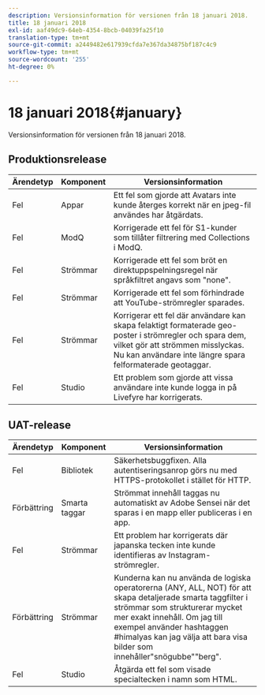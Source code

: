 ```yaml
---
description: Versionsinformation för versionen från 18 januari 2018.
title: 18 januari 2018
exl-id: aaf49dc9-64eb-4354-8bcb-04039fa25f10
translation-type: tm+mt
source-git-commit: a2449482e617939cfda7e367da34875bf187c4c9
workflow-type: tm+mt
source-wordcount: '255'
ht-degree: 0%

---
```


# 18 januari 2018{#january}

Versionsinformation för versionen från 18 januari 2018.

## Produktionsrelease

| **Ärendetyp** | **Komponent** | **Versionsinformation** |
|---|---|---|
| Fel | Appar | Ett fel som gjorde att Avatars inte kunde återges korrekt när en jpeg-fil användes har åtgärdats. |
| Fel | ModQ | Korrigerade ett fel för S1-kunder som tillåter filtrering med Collections i ModQ. |
| Fel | Strömmar | Korrigerade ett fel som bröt en direktuppspelningsregel när språkfiltret angavs som &quot;none&quot;. |
| Fel | Strömmar | Korrigerade ett fel som förhindrade att YouTube-strömregler sparades. |
| Fel | Strömmar | Korrigerar ett fel där användare kan skapa felaktigt formaterade geo-poster i strömregler och spara dem, vilket gör att strömmen misslyckas. Nu kan användare inte längre spara felformaterade geotaggar. |
| Fel | Studio | Ett problem som gjorde att vissa användare inte kunde logga in på Livefyre har korrigerats. |

## UAT-release

| **Ärendetyp** | **Komponent** | **Versionsinformation** |
|---|---|---|
| Fel | Bibliotek | Säkerhetsbuggfixen. Alla autentiseringsanrop görs nu med HTTPS-protokollet i stället för HTTP. |
| Förbättring | Smarta taggar | Strömmat innehåll taggas nu automatiskt av Adobe Sensei när det sparas i en mapp eller publiceras i en app. |
| Fel | Strömmar | Ett problem har korrigerats där japanska tecken inte kunde identifieras av Instagram-strömregler. |
| Förbättring | Strömmar | Kunderna kan nu använda de logiska operatorerna (ANY, ALL, NOT) för att skapa detaljerade smarta taggfilter i strömmar som strukturerar mycket mer exakt innehåll. Om jag till exempel använder hashtaggen #himalyas kan jag välja att bara visa bilder som innehåller&quot;snögubbe&quot;&quot;berg&quot;. |
| Fel | Studio | Åtgärda ett fel som visade specialtecken i namn som HTML. |
